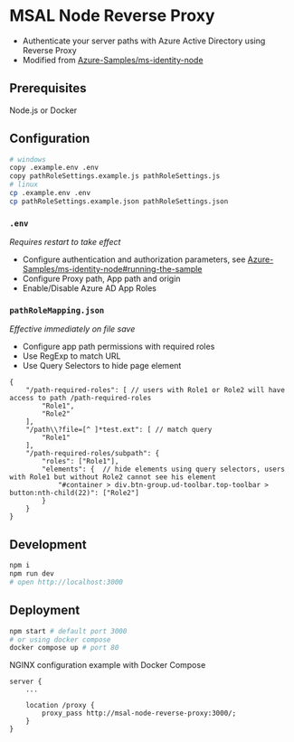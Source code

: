 # MSAL Node Reverse Proxy

- Authenticate your server paths with Azure Active Directory using Reverse Proxy
- Modified from [Azure-Samples/ms-identity-node](https://github.com/Azure-Samples/ms-identity-node)

## Prerequisites

Node.js or Docker

## Configuration

```bash
# windows
copy .example.env .env 
copy pathRoleSettings.example.js pathRoleSettings.js 
# linux
cp .example.env .env 
cp pathRoleSettings.example.json pathRoleSettings.json 
```

### `.env`
*Requires restart to take effect*

- Configure authentication and authorization parameters, see [Azure-Samples/ms-identity-node#running-the-sample](https://github.com/Azure-Samples/ms-identity-node#running-the-sample)
- Configure Proxy path, App path and origin 
- Enable/Disable Azure AD App Roles

### `pathRoleMapping.json`
*Effective immediately on file save*

- Configure app path permissions with required roles
- Use RegExp to match URL
- Use Query Selectors to hide page element 

```jsonc
{
    "/path-required-roles": [ // users with Role1 or Role2 will have access to path /path-required-roles
        "Role1",
        "Role2"
    ],
    "/path\\?file=[^ ]*test.ext": [ // match query
        "Role1"
    ],
    "/path-required-roles/subpath": {
        "roles": ["Role1"],
        "elements": {  // hide elements using query selectors, users with Role1 but without Role2 cannot see his element
            "#container > div.btn-group.ud-toolbar.top-toolbar > button:nth-child(22)": ["Role2"]
        }
    }
}
```

## Development

```bash
npm i
npm run dev
# open http://localhost:3000
```

## Deployment

```bash
npm start # default port 3000
# or using docker compose
docker compose up # port 80
```

NGINX configuration example with Docker Compose

```
server {
    ...

    location /proxy {
        proxy_pass http://msal-node-reverse-proxy:3000/; 
    }
}
```
